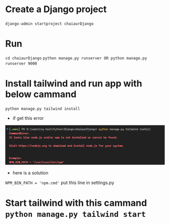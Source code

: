 # Create a Django project

`django-admin startproject chaiaurDjango`

# Run

`cd chaiaurDjango`
`python manage.py runserver OR python manage.py runserver 9000`

# Install tailwind and run app with below cammand

`python manage.py tailwind install`

- if get this error

![Error while python manage.py tailwind install](image.png)

- here is a solution

`NPM_BIN_PATH = 'npm.cmd'` put this line in settings.py

# Start tailwind with this cammand `python manage.py tailwind start`
